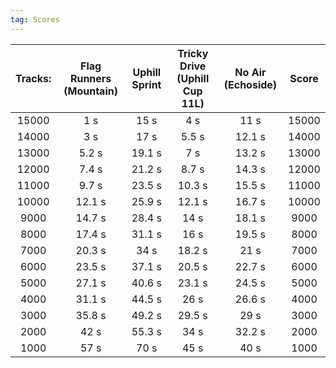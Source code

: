 ```yaml
---
tag: Scores
---
```

Tracks: | Flag Runners (Mountain) | Uphill Sprint | Tricky Drive (Uphill Cup 11L) | No Air (Echoside) | Score  
:--: | :--: | :--: | :--: | :--:  | :--:   
15000 | 1 s | 15 s | 4 s | 11 s | 15000  
14000 | 3 s | 17 s | 5.5 s | 12.1 s | 14000  
13000 | 5.2 s | 19.1 s | 7 s | 13.2 s | 13000  
12000 | 7.4 s | 21.2 s | 8.7 s | 14.3 s | 12000  
11000 | 9.7 s | 23.5 s | 10.3 s | 15.5 s | 11000  
10000 | 12.1 s | 25.9 s | 12.1 s | 16.7 s | 10000  
9000 | 14.7 s | 28.4 s | 14 s | 18.1 s | 9000  
8000 | 17.4 s | 31.1 s | 16 s | 19.5 s | 8000  
7000 | 20.3 s | 34 s | 18.2 s | 21 s | 7000  
6000 | 23.5 s | 37.1 s | 20.5 s | 22.7 s | 6000  
5000 | 27.1 s | 40.6 s | 23.1 s | 24.5 s | 5000  
4000 | 31.1 s | 44.5 s | 26 s | 26.6 s | 4000  
3000 | 35.8 s | 49.2 s | 29.5 s | 29 s | 3000  
2000 | 42 s | 55.3 s | 34 s | 32.2 s | 2000  
1000 | 57 s | 70 s | 45 s | 40 s | 1000  

